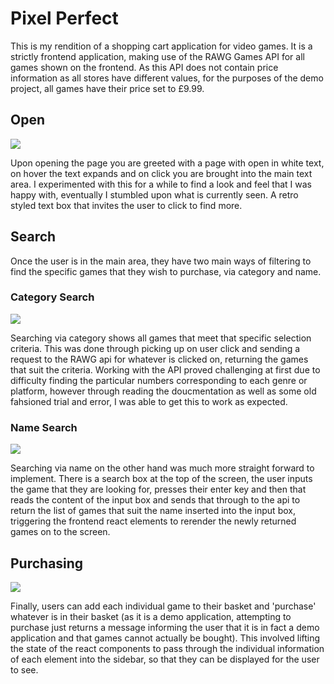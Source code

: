 # Pixel Perfect #

This is my rendition of a shopping cart application for video games. It is a strictly frontend application, making use of the RAWG Games API for all games shown on the frontend. As this API does not contain price information as all stores have different values, for the purposes of the demo project, all games have their price set to £9.99. 

## Open ##
![](https://github.com/Anthony-McDonald/shopping-cart/assets/89093671/827af1d9-2caf-4fc6-afe9-d89d8fa41224)

Upon opening the page you are greeted with a page with open in white text, on hover the text expands and on click you are brought into the main text area. I experimented with this for a while to find a look and feel that I was happy with, eventually I stumbled upon what is currently seen. A retro styled text box that invites the user to click to find more.
## Search ##
Once the user is in the main area, they have two main ways of filtering to find the specific games that they wish to purchase, via category and name.
### Category Search ###
![](https://github.com/Anthony-McDonald/shopping-cart/assets/89093671/d5b19020-9d09-48e1-a60a-62a84fc27ed3)

Searching via category shows all games that meet that specific selection criteria. This was done through picking up on user click and sending a request to the RAWG api for whatever is clicked on, returning the games that suit the criteria. Working with the API proved challenging at first due to difficulty finding the particular numbers corresponding to each genre or platform, however through reading the doucmentation as well as some old fahsioned trial and error, I was able to get this to work as expected.
### Name Search ###
![](https://github.com/Anthony-McDonald/shopping-cart/assets/89093671/4be502e9-7626-4d5f-af68-eaaa17ec7280)

Searching via name on the other hand was much more straight forward to implement. There is a search box at the top of the screen, the user inputs the game that they are looking for, presses their enter key and then that reads the content of the input box and sends that through to the api to return the list of games that suit the name inserted into the input box, triggering the frontend react elements to rerender the newly returned games on to the screen.
## Purchasing ##
![](https://github.com/Anthony-McDonald/shopping-cart/assets/89093671/3ce7442d-7df0-4517-b8e7-07f3cc265d51)

Finally, users can add each individual game to their basket and 'purchase' whatever is in their basket (as it is a demo application, attempting to purchase just returns a message informing the user that it is in fact a demo application and that games cannot actually be bought). This involved lifting the state of the react components to pass through the individual information of each element into the sidebar, so that they can be displayed for the user to see. 

